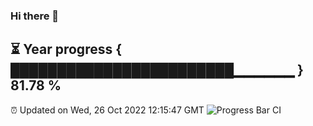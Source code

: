 ### Hi there 👋
⏳ Year progress { ████████████████████████▁▁▁▁▁▁ } 81.78 %
---
⏰ Updated on Wed, 26 Oct 2022 12:15:47 GMT
![Progress Bar CI](https://github.com/Moyi321/Moyi321/workflows/Progress%20Bar%20CI/badge.svg)
